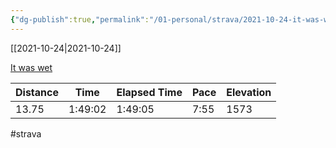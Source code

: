 ```yaml
---
{"dg-publish":true,"permalink":"/01-personal/strava/2021-10-24-it-was-wet/"}
---
```



[[2021-10-24\|2021-10-24]]

[It was wet](https://www.strava.com/activities/6162027477)

| Distance | Time    | Elapsed Time | Pace | Elevation |
| -------- | ------- | ------------ | ---- | --------- |
| 13.75    | 1:49:02 | 1:49:05      | 7:55 | 1573      |




#strava
